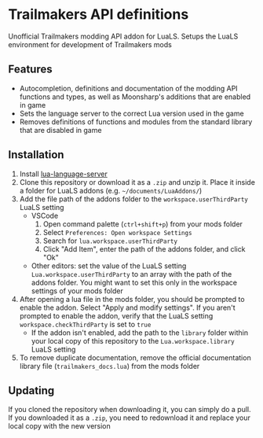 # Trailmakers API definitions

Unofficial Trailmakers modding API addon for LuaLS. Setups the LuaLS environment for development of Trailmakers mods

## Features

- Autocompletion, definitions and documentation of the modding API functions and types, as well as Moonsharp's additions that are enabled in game
- Sets the language server to the correct Lua version used in the game
- Removes definitions of functions and modules from the standard library that are disabled in game

## Installation

1. Install [lua-language-server](https://github.com/LuaLS/lua-language-server#install)
2. Clone this repository or download it as a `.zip` and unzip it. Place it inside a folder for LuaLS addons (e.g. `~/documents/LuaAddons/`)
3. Add the file path of the addons folder to the `workspace.userThirdParty` LuaLS setting
   - VSCode
     1. Open command palette (`ctrl+shift+p`) from your mods folder
     2. Select `Preferences: Open workspace Settings`
     3. Search for `lua.workspace.userThirdParty`
     4. Click "Add Item", enter the path of the addons folder, and click "Ok"
   - Other editors: set the value of the LuaLS setting `Lua.workspace.userThirdParty` to an array with the path of the addons folder. You might want to set this only in the workspace settings of your mods folder
4. After opening a lua file in the mods folder, you should be prompted to enable the addon. Select "Apply and modify settings". If you aren't prompted to enable the addon, verify that the LuaLS setting `workspace.checkThirdParty` is set to `true`
   - If the addon isn't enabled, add the path to the `library` folder within your local copy of this repository to the `Lua.workspace.library` LuaLS setting
5. To remove duplicate documentation, remove the official documentation library file (`trailmakers_docs.lua`) from the mods folder

## Updating

If you cloned the repository when downloading it, you can simply do a pull. If you downloaded it as a `.zip`, you need to redownload it and replace your local copy with the new version
